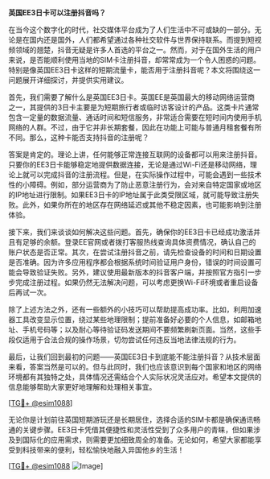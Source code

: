 **英国EE3日卡可以注册抖音吗？**

在当今这个数字化的时代，社交媒体平台成为了人们生活中不可或缺的一部分。无论是在国内还是国外，人们都希望通过各种社交软件与世界保持联系。而提到短视频领域的翘楚，抖音无疑是许多人首选的平台之一。然而，对于在国外生活的用户来说，是否能顺利使用当地的SIM卡注册抖音，却常常成为一个令人困惑的问题。特别是像英国EE3日卡这样的短期流量卡，能否用于注册抖音呢？本文将围绕这一问题展开详细探讨，并提供实用建议。

首先，我们需要了解什么是英国EE3日卡。英国EE是英国最大的移动网络运营商之一，其提供的3日卡主要是为短期旅行者或临时访客设计的产品。这类卡片通常包含一定量的数据流量、通话时间和短信服务，非常适合需要在短时间内使用手机网络的人群。不过，由于它并非长期套餐，因此在功能上可能与普通月租套餐有所不同。那么，这种卡能否支持抖音的注册呢？

答案是肯定的。理论上讲，任何能够正常连接互联网的设备都可以用来注册抖音。只要你的EE3日卡能够稳定地提供数据连接，无论是通过Wi-Fi还是移动网络，理论上就可以完成抖音的注册流程。但是，在实际操作过程中，可能会遇到一些技术性的小障碍。例如，部分运营商为了防止恶意注册行为，会对来自特定国家或地区的IP地址进行限制。如果EE3日卡的IP地址属于此类受限区域，就可能导致注册失败。此外，如果你所在的地区存在网络延迟或其他不稳定因素，也可能影响到注册体验。

接下来，我们来谈谈如何解决这些问题。首先，确保你的EE3日卡已经成功激活并且有足够的余额。登录EE官网或者拨打客服热线查询具体资费情况，确认自己的账户状态是否正常。其次，在尝试注册抖音之前，请先检查设备的时间和日期设置是否准确。因为许多应用程序都会根据系统时间验证用户身份，错误的时间设置可能会导致验证失败。另外，建议使用最新版本的抖音客户端，并按照官方指引一步步完成注册过程。如果仍然无法解决问题，可以考虑更换Wi-Fi环境或者重启设备后再试一次。

除了上述方法之外，还有一些额外的小技巧可以帮助提高成功率。比如，利用加速器工具改变显示位置，绕过某些地理限制；提前准备好必要的个人信息，如邮箱地址、手机号码等；以及耐心等待验证码发送期间不要频繁刷新页面。当然，这些手段仅适用于合法合规的操作场景，切勿尝试任何违反当地法律法规的行为。

最后，让我们回到最初的问题——英国EE3日卡到底能不能注册抖音？从技术层面来看，答案当然是可以的。但与此同时，我们也应该意识到每个国家和地区的网络环境都有其独特之处，具体情况还需结合个人实际状况灵活应对。希望本文提供的信息能够帮助大家更好地理解和处理相关事宜。

[[TG💪+ @esim1088](https://t.me/s/esim1088)]

无论你是计划前往英国短期游玩还是长期居住，选择合适的SIM卡都是确保通讯畅通的关键步骤。EE3日卡凭借其便捷性和灵活性受到了众多用户的青睐，但如果涉及到国际化的应用需求，则需要更加细致周全的准备。无论如何，希望大家都能享受到科技带来的便利，轻松愉快地融入异国他乡的生活！

[[TG💪+ @esim1088](https://t.me/s/esim1088) ![Image](https://i.postimg.cc/4NQfJmqS/Snipaste-2025-05-13-00-14-12.png)]